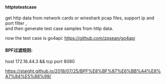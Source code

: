 #### httptotestcase
get http data from network cards or wireshark pcap files, support ip and port filter ,   
and then generate test case samples from http data.    

now the test case is go4api:  https://github.com/zpsean/go4api

#### BPF过滤规则:   
host 172.16.44.3 && tcp port 8080   

https://staight.github.io/2018/07/25/BPF%E8%BF%87%E6%BB%A4%E8%A7%84%E5%88%99/   








